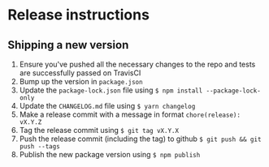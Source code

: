 # Release instructions

## Shipping a new version

1. Ensure you've pushed all the necessary changes to the repo and tests are successfully passed on TravisCI
2. Bump up the version in `package.json`
3. Update the `package-lock.json` file using `$ npm install --package-lock-only`
4. Update the `CHANGELOG.md` file using `$ yarn changelog`
5. Make a release commit with a message in format `chore(release): vX.Y.Z`
6. Tag the release commit using `$ git tag vX.Y.X`
7. Push the release commit (including the tag) to github `$ git push && git push --tags`
8. Publish the new package version using `$ npm publish`
